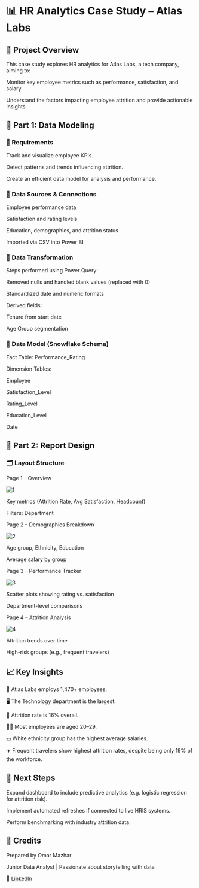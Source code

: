 # 📊 HR Analytics Case Study – Atlas Labs

## 🏢 Project Overview

This case study explores HR analytics for Atlas Labs, a tech company, aiming to:

Monitor key employee metrics such as performance, satisfaction, and salary.

Understand the factors impacting employee attrition and provide actionable insights.

## 🧱 Part 1: Data Modeling

### 📌 Requirements

Track and visualize employee KPIs.

Detect patterns and trends influencing attrition.

Create an efficient data model for analysis and performance.

### 🔗 Data Sources & Connections

Employee performance data

Satisfaction and rating levels

Education, demographics, and attrition status

Imported via CSV into Power BI

### 🔄 Data Transformation

Steps performed using Power Query:

Removed nulls and handled blank values (replaced with 0)

Standardized date and numeric formats

Derived fields:

Tenure from start date

Age Group segmentation

### 🧩 Data Model (Snowflake Schema)

Fact Table: Performance_Rating

Dimension Tables:

Employee

Satisfaction_Level

Rating_Level

Education_Level

Date


## 🎨 Part 2: Report Design


### 🗂️ Layout Structure

Page 1 –  Overview

![1](https://github.com/user-attachments/assets/84565dc4-c22a-4113-9741-e9040b1fbe5c)


Key metrics (Attrition Rate, Avg Satisfaction, Headcount)

Filters: Department

Page 2 – Demographics Breakdown

![2](https://github.com/user-attachments/assets/0fd3e6f7-bdeb-4f68-9fc3-fe5414c95b41)


Age group, Ethnicity, Education

Average salary by group

Page 3 – Performance Tracker

![3](https://github.com/user-attachments/assets/a5846a12-71b4-4bc6-b75c-00e127bd773d)


Scatter plots showing rating vs. satisfaction

Department-level comparisons

Page 4  – Attrition Analysis

![4](https://github.com/user-attachments/assets/2466b58e-7f16-4d4b-904c-83be065b8c04)

Attrition trends over time

High-risk groups (e.g., frequent travelers)


## 📈 Key Insights

👥 Atlas Labs employs 1,470+ employees.

🖥️ The Technology department is the largest.

🔁 Attrition rate is 16% overall.

🧑‍💼 Most employees are aged 20–29.

💵 White ethnicity group has the highest average salaries.

✈️ Frequent travelers show highest attrition rates, despite being only 19% of the workforce.


## 📌 Next Steps

Expand dashboard to include predictive analytics (e.g. logistic regression for attrition risk).

Implement automated refreshes if connected to live HRIS systems.

Perform benchmarking with industry attrition data.


## 🤝 Credits

Prepared by Omar  Mazhar

Junior Data Analyst | Passionate about storytelling with data

🔗 [LinkedIn](https://linkedin.com/in/omarmazhar-bi) 

